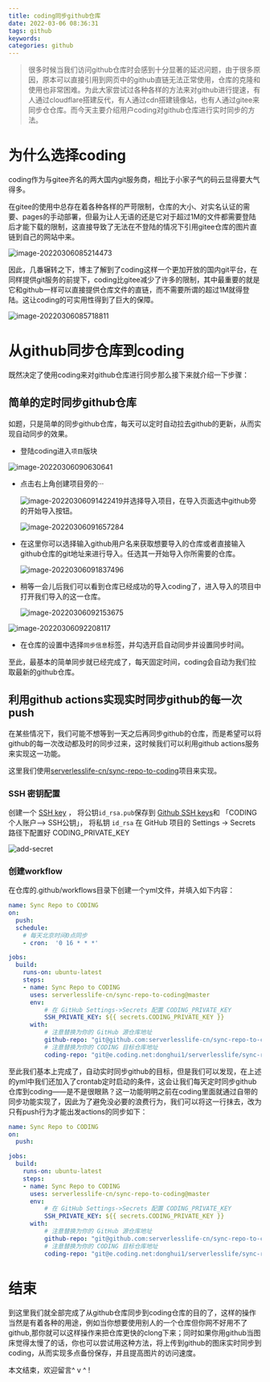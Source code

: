 ```yaml
---
title: coding同步github仓库
date: 2022-03-06 08:36:31
tags: github
keywords:
categories: github
---
```


> 很多时候当我们访问github仓库时会感到十分显著的延迟问题，由于很多原因，原本可以直接引用到网页中的github直链无法正常使用，仓库的克隆和使用也非常困难。为此大家尝试过各种各样的方法来对github进行提速，有人通过cloudflare搭建反代，有人通过cdn搭建镜像站，也有人通过gitee来同步仓仓库。而今天主要介绍用户coding对github仓库进行实时同步的方法。

# 为什么选择coding

coding作为与gitee齐名的两大国内git服务商，相比于小家子气的码云显得要大气得多。

在gitee的使用中总存在着各种各样的严苛限制，仓库的大小、对实名认证的需要、pages的手动部署，但最为让人无语的还是它对于超过1M的文件都需要登陆后才能下载的限制，这直接导致了无法在不登陆的情况下引用gitee仓库的图片直链到自己的网站中来。

![image-20220306085214473](https://zzy-ac1.coding.net/t/zzy-ac1/p/import-p2i9/d/My-Selves-Cloud/git/raw/main/images/2022/03/06/image-20220306085214473.png)

因此，几番辗转之下，博主了解到了coding这样一个更加开放的国内git平台，在同样提供git服务的前提下，coding比gitee减少了许多的限制，其中最重要的就是它和github一样可以直接提供仓库文件的直链，而不需要所谓的超过1M就得登陆。这让coding的可实用性得到了巨大的保障。

![image-20220306085718811](https://zzy-ac1.coding.net/t/zzy-ac1/p/import-p2i9/d/My-Selves-Cloud/git/raw/main/images/2022/03/06/image-20220306085718811.png)

# 从github同步仓库到coding

既然决定了使用coding来对github仓库进行同步那么接下来就介绍一下步骤：

## 简单的定时同步github仓库

如题，只是简单的同步github仓库，每天可以定时自动拉去github的更新，从而实现自动同步的效果。

* 登陆coding进入`项目`版块

![image-20220306090630641](https://zzy-ac1.coding.net/t/zzy-ac1/p/import-p2i9/d/My-Selves-Cloud/git/raw/main/images/2022/03/06/image-20220306090630641.png)

* 点击右上角创建项目旁的···

  ![image-20220306091422419](https://zzy-ac1.coding.net/t/zzy-ac1/p/import-p2i9/d/My-Selves-Cloud/git/raw/main/images/2022/03/06/image-20220306091422419.png)并选择导入项目，在导入页面选中github旁的开始导入按钮。

  ![image-20220306091657284](https://zzy-ac1.coding.net/t/zzy-ac1/p/import-p2i9/d/My-Selves-Cloud/git/raw/main/images/2022/03/06/image-20220306091657284.png)

* 在这里你可以选择输入github用户名来获取想要导入的仓库或者直接输入github仓库的git地址来进行导入。任选其一开始导入你所需要的仓库。

  ![image-20220306091837496](https://zzy-ac1.coding.net/t/zzy-ac1/p/import-p2i9/d/My-Selves-Cloud/git/raw/main/images/2022/03/06/image-20220306091837496.png)

* 稍等一会儿后我们可以看到仓库已经成功的导入coding了，进入导入的项目中打开我们导入的这一仓库。

  ![image-20220306092153675](https://zzy-ac1.coding.net/t/zzy-ac1/p/import-p2i9/d/My-Selves-Cloud/git/raw/main/images/2022/03/06/image-20220306092153675.png)

![image-20220306092208117](https://zzy-ac1.coding.net/t/zzy-ac1/p/import-p2i9/d/My-Selves-Cloud/git/raw/main/images/2022/03/06/image-20220306092208117.png)

* 在仓库的设置中选择`同步信息`标签，并勾选开启自动同步并设置同步时间。



至此，最基本的简单同步就已经完成了，每天固定时间，coding会自动为我们拉取最新的github仓库。



## 利用github actions实现实时同步github的每一次push

在某些情况下，我们可能不想等到一天之后再同步github的仓库，而是希望可以将github的每一次改动都及时的同步过来，这时候我们可以利用github actions服务来实现这一功能。

这里我们使用[serverlesslife-cn/sync-repo-to-coding](https://github.com/serverlesslife-cn/sync-repo-to-coding)项目来实现。

### SSH 密钥配置

创建一个 [SSH key](https://help.github.com/en/github/authenticating-to-github/generating-a-new-ssh-key-and-adding-it-to-the-ssh-agent#generating-a-new-ssh-key) ， 将公钥`id_rsa.pub`保存到 [Github SSH keys](https://github.com/settings/keys)和 「CODING 个人账户——> SSH公钥」， 将私钥 `id_rsa` 在 GitHub 项目的 Settings -> Secrets 路径下配置好 CODING_PRIVATE_KEY

![add-secret](https://gh.zzy-ac.workers.dev/https://raw.githubusercontent.com/serverlesslife-cn/sync-repo-to-coding/master/img/add-secret.png)

### 创建workflow

在仓库的.github/workflows目录下创建一个yml文件，并填入如下内容：

```yml
name: Sync Repo to CODING
on:
  push:
  schedule:
    # 每天北京时间0点同步
    - cron:  '0 16 * * *'

jobs:
  build:
    runs-on: ubuntu-latest
    steps:
    - name: Sync Repo to CODING
      uses: serverlesslife-cn/sync-repo-to-coding@master
      env:
          # 在 GitHub Settings->Secrets 配置 CODING_PRIVATE_KEY
          SSH_PRIVATE_KEY: ${{ secrets.CODING_PRIVATE_KEY }}
      with:
          # 注意替换为你的 GitHub 源仓库地址
          github-repo: "git@github.com:serverlesslife-cn/sync-repo-to-coding.git"
          # 注意替换为你的 CODING 目标仓库地址
          coding-repo: "git@e.coding.net:donghui1/serverlesslife/sync-repo-to-coding.git"
```

至此我们基本上完成了，自动实时同步github的目标，但是我们可以发现，在上述的yml中我们还加入了crontab定时启动的条件，这会让我们每天定时同步github仓库到coding——是不是很眼熟？这一功能明明之前在coding里面就通过自带的同步功能实现了，因此为了避免没必要的浪费行为，我们可以将这一行抹去，改为只有push行为才能出发actions的同步如下：

```yml
name: Sync Repo to CODING
on:
  push:

jobs:
  build:
    runs-on: ubuntu-latest
    steps:
    - name: Sync Repo to CODING
      uses: serverlesslife-cn/sync-repo-to-coding@master
      env:
          # 在 GitHub Settings->Secrets 配置 CODING_PRIVATE_KEY
          SSH_PRIVATE_KEY: ${{ secrets.CODING_PRIVATE_KEY }}
      with:
          # 注意替换为你的 GitHub 源仓库地址
          github-repo: "git@github.com:serverlesslife-cn/sync-repo-to-coding.git"
          # 注意替换为你的 CODING 目标仓库地址
          coding-repo: "git@e.coding.net:donghui1/serverlesslife/sync-repo-to-coding.git"
```



# 结束

到这里我们就全部完成了从github仓库同步到coding仓库的目的了，这样的操作当然是有着各种的用途，例如当你想要使用别人的一个仓库但你网不好用不了github,那你就可以这样操作来把仓库更快的clong下来；同时如果你用github当图床觉得太慢了的话，你也可以尝试用这种方法，将上传到github的图床实时同步到coding，从而实现多点备份保存，并且提高图片的访问速度。

本文结束，欢迎留言^ v ^ !
